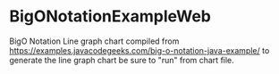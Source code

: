 # BigONotationExampleWeb
BigO Notation Line graph chart compiled from   
https://examples.javacodegeeks.com/big-o-notation-java-example/
to generate the line graph chart be sure to "run" from chart file.
